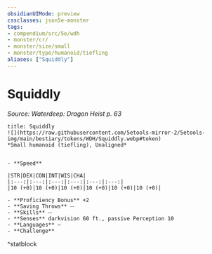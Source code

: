 ```yaml
---
obsidianUIMode: preview
cssclasses: json5e-monster
tags:
- compendium/src/5e/wdh
- monster/cr/
- monster/size/small
- monster/type/humanoid/tiefling
aliases: ["Squiddly"]
---
```

# Squiddly
*Source: Waterdeep: Dragon Heist p. 63*  

```ad-statblock
title: Squiddly
![](https://raw.githubusercontent.com/5etools-mirror-2/5etools-img/main/bestiary/tokens/WDH/Squiddly.webp#token)
*Small humanoid (tiefling), Unaligned*


- **Speed** 

|STR|DEX|CON|INT|WIS|CHA|
|:---:|:---:|:---:|:---:|:---:|:---:|
|10 (+0)|10 (+0)|10 (+0)|10 (+0)|10 (+0)|10 (+0)|

- **Proficiency Bonus** +2
- **Saving Throws** ⏤
- **Skills** ⏤
- **Senses** darkvision 60 ft., passive Perception 10
- **Languages** —
- **Challenge** 
```
^statblock